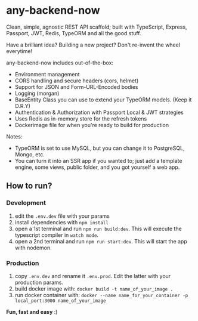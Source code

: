 # any-backend-now

Clean, simple, agnostic REST API scaffold; built with TypeScript, Express, Passport, JWT, Redis, TypeORM and all the good stuff.

Have a brilliant idea? Building a new project?
Don't re-invent the wheel everytime!

any-backend-now includes out-of-the-box:
- Environment management
- CORS handling and secure headers (cors, helmet)
- Support for JSON and Form-URL-Encoded bodies
- Logging (morgan)
- BaseEntity Class you can use to extend your TypeORM models. (Keep it D.R.Y)
- Authentication & Authorization with Passport Local & JWT strategies
- Uses Redis as in-memory store for the refresh tokens
- Dockerimage file for when you're ready to build for production

Notes:
- TypeORM is set to use MySQL, but you can change it to PostgreSQL, Mongo, etc.
- You can turn it into an SSR app if you wanted to; just add a template engine, some views, public folder, and you got yourself a web app.

## How to run?

### Development

1. edit the `.env.dev` file with your params
2. install dependencies with `npm install`
3. open a 1st terminal and run `npm run build:dev`. This will execute the typescript compiler in `watch mode`.
4. open a 2nd terminal and run `npm run start:dev`. This will start the app with nodemon.


### Production

1. copy `.env.dev` and rename it `.env.prod`. Edit the latter with your production params.
2. build docker image with: `docker build -t name_of_your_image .`
3. run docker container with: `docker --name name_for_your_container -p local_port:3000 name_of_your_image`

**Fun, fast and easy** :)
